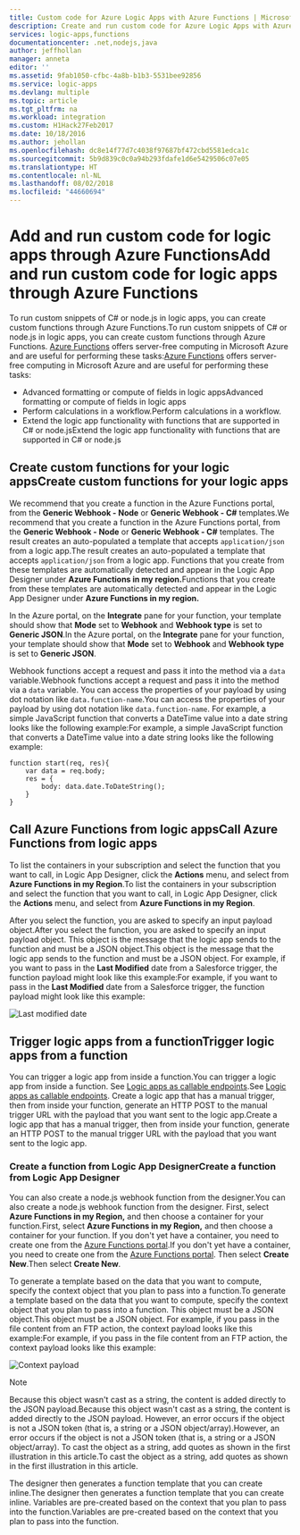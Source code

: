 ```yaml
---
title: Custom code for Azure Logic Apps with Azure Functions | Microsoft Docs
description: Create and run custom code for Azure Logic Apps with Azure Functions
services: logic-apps,functions
documentationcenter: .net,nodejs,java
author: jeffhollan
manager: anneta
editor: ''
ms.assetid: 9fab1050-cfbc-4a8b-b1b3-5531bee92856
ms.service: logic-apps
ms.devlang: multiple
ms.topic: article
ms.tgt_pltfrm: na
ms.workload: integration
ms.custom: H1Hack27Feb2017
ms.date: 10/18/2016
ms.author: jehollan
ms.openlocfilehash: dc8e14f77d7c4038f97687bf472cbd5581edca1c
ms.sourcegitcommit: 5b9d839c0c0a94b293fdafe1d6e5429506c07e05
ms.translationtype: HT
ms.contentlocale: nl-NL
ms.lasthandoff: 08/02/2018
ms.locfileid: "44660694"
---
```

# <a name="add-and-run-custom-code-for-logic-apps-through-azure-functions"></a><span data-ttu-id="f0553-103">Add and run custom code for logic apps through Azure Functions</span><span class="sxs-lookup"><span data-stu-id="f0553-103">Add and run custom code for logic apps through Azure Functions</span></span>

<span data-ttu-id="f0553-104">To run custom snippets of C# or node.js in logic apps, you can create custom functions through Azure Functions.</span><span class="sxs-lookup"><span data-stu-id="f0553-104">To run custom snippets of C# or node.js in logic apps, you can create custom functions through Azure Functions.</span></span> 
<span data-ttu-id="f0553-105">[Azure Functions](../azure-functions/functions-overview.md) offers server-free computing in Microsoft Azure and are useful for performing these tasks:</span><span class="sxs-lookup"><span data-stu-id="f0553-105">[Azure Functions](../azure-functions/functions-overview.md) offers server-free computing in Microsoft Azure and are useful for performing these tasks:</span></span>

* <span data-ttu-id="f0553-106">Advanced formatting or compute of fields in logic apps</span><span class="sxs-lookup"><span data-stu-id="f0553-106">Advanced formatting or compute of fields in logic apps</span></span>
* <span data-ttu-id="f0553-107">Perform calculations in a workflow.</span><span class="sxs-lookup"><span data-stu-id="f0553-107">Perform calculations in a workflow.</span></span>
* <span data-ttu-id="f0553-108">Extend the logic app functionality with functions that are supported in C# or node.js</span><span class="sxs-lookup"><span data-stu-id="f0553-108">Extend the logic app functionality with functions that are supported in C# or node.js</span></span>

## <a name="create-custom-functions-for-your-logic-apps"></a><span data-ttu-id="f0553-109">Create custom functions for your logic apps</span><span class="sxs-lookup"><span data-stu-id="f0553-109">Create custom functions for your logic apps</span></span>

<span data-ttu-id="f0553-110">We recommend that you create a function in the Azure Functions portal, from the **Generic Webhook - Node** or **Generic Webhook - C#** templates.</span><span class="sxs-lookup"><span data-stu-id="f0553-110">We recommend that you create a function in the Azure Functions portal, from the **Generic Webhook - Node** or **Generic Webhook - C#** templates.</span></span> <span data-ttu-id="f0553-111">The result creates an auto-populated a template that accepts `application/json` from a logic app.</span><span class="sxs-lookup"><span data-stu-id="f0553-111">The result creates an auto-populated a template that accepts `application/json` from a logic app.</span></span> <span data-ttu-id="f0553-112">Functions that you create from these templates are automatically detected and appear in the Logic App Designer under **Azure Functions in my region.**</span><span class="sxs-lookup"><span data-stu-id="f0553-112">Functions that you create from these templates are automatically detected and appear in the Logic App Designer under **Azure Functions in my region.**</span></span>

<span data-ttu-id="f0553-113">In the Azure portal, on the **Integrate** pane for your function, your template should show that **Mode** set to **Webhook** and **Webhook type** is set to **Generic JSON**.</span><span class="sxs-lookup"><span data-stu-id="f0553-113">In the Azure portal, on the **Integrate** pane for your function, your template should show that **Mode** set to **Webhook** and **Webhook type** is set to **Generic JSON**.</span></span> 

<span data-ttu-id="f0553-114">Webhook functions accept a request and pass it into the method via a `data` variable.</span><span class="sxs-lookup"><span data-stu-id="f0553-114">Webhook functions accept a request and pass it into the method via a `data` variable.</span></span> <span data-ttu-id="f0553-115">You can access the properties of your payload by using dot notation like `data.function-name`.</span><span class="sxs-lookup"><span data-stu-id="f0553-115">You can access the properties of your payload by using dot notation like `data.function-name`.</span></span> <span data-ttu-id="f0553-116">For example, a simple JavaScript function that converts a DateTime value into a date string looks like the following example:</span><span class="sxs-lookup"><span data-stu-id="f0553-116">For example, a simple JavaScript function that converts a DateTime value into a date string looks like the following example:</span></span>

```
function start(req, res){
    var data = req.body;
    res = {
        body: data.date.ToDateString();
    }
}
```

## <a name="call-azure-functions-from-logic-apps"></a><span data-ttu-id="f0553-117">Call Azure Functions from logic apps</span><span class="sxs-lookup"><span data-stu-id="f0553-117">Call Azure Functions from logic apps</span></span>

<span data-ttu-id="f0553-118">To list the containers in your subscription and select the function that you want to call, in Logic App Designer, click the **Actions** menu, and select from **Azure Functions in my Region**.</span><span class="sxs-lookup"><span data-stu-id="f0553-118">To list the containers in your subscription and select the function that you want to call, in Logic App Designer, click the **Actions** menu, and select from **Azure Functions in my Region**.</span></span>

<span data-ttu-id="f0553-119">After you select the function, you are asked to specify an input payload object.</span><span class="sxs-lookup"><span data-stu-id="f0553-119">After you select the function, you are asked to specify an input payload object.</span></span> <span data-ttu-id="f0553-120">This object is the message that the logic app sends to the function and must be a JSON object.</span><span class="sxs-lookup"><span data-stu-id="f0553-120">This object is the message that the logic app sends to the function and must be a JSON object.</span></span> <span data-ttu-id="f0553-121">For example, if you want to pass in the **Last Modified** date from a Salesforce trigger, the function payload might look like this example:</span><span class="sxs-lookup"><span data-stu-id="f0553-121">For example, if you want to pass in the **Last Modified** date from a Salesforce trigger, the function payload might look like this example:</span></span>

![Last modified date][1]

## <a name="trigger-logic-apps-from-a-function"></a><span data-ttu-id="f0553-123">Trigger logic apps from a function</span><span class="sxs-lookup"><span data-stu-id="f0553-123">Trigger logic apps from a function</span></span>

<span data-ttu-id="f0553-124">You can trigger a logic app from inside a function.</span><span class="sxs-lookup"><span data-stu-id="f0553-124">You can trigger a logic app from inside a function.</span></span> <span data-ttu-id="f0553-125">See [Logic apps as callable endpoints](logic-apps-http-endpoint.md).</span><span class="sxs-lookup"><span data-stu-id="f0553-125">See [Logic apps as callable endpoints](logic-apps-http-endpoint.md).</span></span> <span data-ttu-id="f0553-126">Create a logic app that has a manual trigger, then from inside your function, generate an HTTP POST to the manual trigger URL with the payload that you want sent to the logic app.</span><span class="sxs-lookup"><span data-stu-id="f0553-126">Create a logic app that has a manual trigger, then from inside your function, generate an HTTP POST to the manual trigger URL with the payload that you want sent to the logic app.</span></span>

### <a name="create-a-function-from-logic-app-designer"></a><span data-ttu-id="f0553-127">Create a function from Logic App Designer</span><span class="sxs-lookup"><span data-stu-id="f0553-127">Create a function from Logic App Designer</span></span>

<span data-ttu-id="f0553-128">You can also create a node.js webhook function from the designer.</span><span class="sxs-lookup"><span data-stu-id="f0553-128">You can also create a node.js webhook function from the designer.</span></span> <span data-ttu-id="f0553-129">First, select **Azure Functions in my Region,** and then choose a container for your function.</span><span class="sxs-lookup"><span data-stu-id="f0553-129">First, select **Azure Functions in my Region,** and then choose a container for your function.</span></span> <span data-ttu-id="f0553-130">If you don't yet have a container, you need to create one from the [Azure Functions portal](https://functions.azure.com/signin).</span><span class="sxs-lookup"><span data-stu-id="f0553-130">If you don't yet have a container, you need to create one from the [Azure Functions portal](https://functions.azure.com/signin).</span></span> <span data-ttu-id="f0553-131">Then select **Create New**.</span><span class="sxs-lookup"><span data-stu-id="f0553-131">Then select **Create New**.</span></span>  

<span data-ttu-id="f0553-132">To generate a template based on the data that you want to compute, specify the context object that you plan to pass into a function.</span><span class="sxs-lookup"><span data-stu-id="f0553-132">To generate a template based on the data that you want to compute, specify the context object that you plan to pass into a function.</span></span> <span data-ttu-id="f0553-133">This object must be a JSON object.</span><span class="sxs-lookup"><span data-stu-id="f0553-133">This object must be a JSON object.</span></span> <span data-ttu-id="f0553-134">For example, if you pass in the file content from an FTP action, the context payload looks like this example:</span><span class="sxs-lookup"><span data-stu-id="f0553-134">For example, if you pass in the file content from an FTP action, the context payload looks like this example:</span></span>

![Context payload][2]

> [!NOTE]
> <span data-ttu-id="f0553-136">Because this object wasn't cast as a string, the content is added directly to the JSON payload.</span><span class="sxs-lookup"><span data-stu-id="f0553-136">Because this object wasn't cast as a string, the content is added directly to the JSON payload.</span></span> <span data-ttu-id="f0553-137">However, an error occurs if the object is not a JSON token (that is, a string or a JSON object/array).</span><span class="sxs-lookup"><span data-stu-id="f0553-137">However, an error occurs if the object is not a JSON token (that is, a string or a JSON object/array).</span></span> <span data-ttu-id="f0553-138">To cast the object as a string, add quotes as shown in the first illustration in this article.</span><span class="sxs-lookup"><span data-stu-id="f0553-138">To cast the object as a string, add quotes as shown in the first illustration in this article.</span></span>
> 

<span data-ttu-id="f0553-139">The designer then generates a function template that you can create inline.</span><span class="sxs-lookup"><span data-stu-id="f0553-139">The designer then generates a function template that you can create inline.</span></span> <span data-ttu-id="f0553-140">Variables are pre-created based on the context that you plan to pass into the function.</span><span class="sxs-lookup"><span data-stu-id="f0553-140">Variables are pre-created based on the context that you plan to pass into the function.</span></span>

<!--Image references-->
[1]: https://docstestmedia1.blob.core.windows.net/azure-media/articles/logic-apps/media/logic-apps-azure-functions/callfunction.png
[2]: https://docstestmedia1.blob.core.windows.net/azure-media/articles/logic-apps/media/logic-apps-azure-functions/createfunction.png


